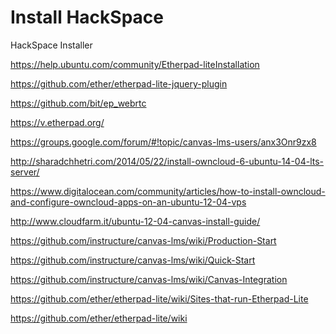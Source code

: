 Install HackSpace
=====================

HackSpace Installer


https://help.ubuntu.com/community/Etherpad-liteInstallation

https://github.com/ether/etherpad-lite-jquery-plugin

https://github.com/bit/ep_webrtc

https://v.etherpad.org/

https://groups.google.com/forum/#!topic/canvas-lms-users/anx3Onr9zx8

http://sharadchhetri.com/2014/05/22/install-owncloud-6-ubuntu-14-04-lts-server/

https://www.digitalocean.com/community/articles/how-to-install-owncloud-and-configure-owncloud-apps-on-an-ubuntu-12-04-vps

http://www.cloudfarm.it/ubuntu-12-04-canvas-install-guide/

https://github.com/instructure/canvas-lms/wiki/Production-Start

https://github.com/instructure/canvas-lms/wiki/Quick-Start

https://github.com/instructure/canvas-lms/wiki/Canvas-Integration

https://github.com/ether/etherpad-lite/wiki/Sites-that-run-Etherpad-Lite

https://github.com/ether/etherpad-lite/wiki
